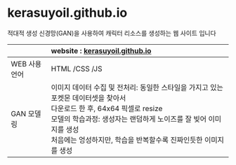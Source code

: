# kerasuyoil.github.io

적대적 생성 신경망(GAN)을 사용하여 캐릭터 리소스를 생성하는 웹 사이트 입니다

|      | website : [kerasuyoil.github.io](https://kerasuyoil.github.io/.) |
|------|:----|
| WEB 사용 언어| HTML /CSS /JS |
| GAN 모델링 | 이미지 데이터 수집 및 전처리: 동일한 스타일을 가지고 있는 포켓몬 데이터셋을 찾아서<br/> 다운로드 한 후, 64x64 픽셀로 resize <br/> 모델의 학습과정: 생성자는 랜덤하게 노이즈를 잘 빚어 이미지를 생성<br/>처음에는 엉성하지만, 학습을 반복할수록 진짜인듯한 이미지를 생성<br/>|

